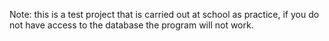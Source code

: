 Note: this is a test project that is carried out at school as practice, if you do not have access to the database the program will not work.
